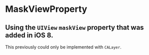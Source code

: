 # MaskViewProperty

## Using the `UIView` `maskView` property that was added in iOS 8.

This previously could only be implemented with `CALayer`.
